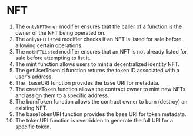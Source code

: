 # NFT
1. The `onlyNFTOwner` modifier ensures that the caller of a function is the owner of the NFT being operated on.
2. The `onlyNFTListed` modifier checks if an NFT is listed for sale before allowing certain operations.
3. The `notNFTListed` modifier ensures that an NFT is not already listed for sale before attempting to list it.
4. The mint function allows users to mint a decentralized identity NFT.
5. The getUserTokenId function returns the token ID associated with a user's address.
6. The _baseURI function provides the base URI for metadata.
7. The createToken function allows the contract owner to mint new NFTs and assign them to a specific address.
8. The burnToken function allows the contract owner to burn (destroy) an existing NFT.
9. The baseTokenURI function provides the base URI for token metadata.
10. The tokenURI function is overridden to generate the full URI for a specific token.

